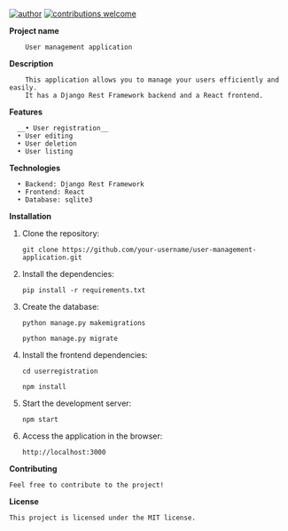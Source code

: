 [![author](https://img.shields.io/badge/author-brunoopetri-red.svg)](https://www.linkedin.com/in/brunoopetri) [![contributions welcome](https://img.shields.io/badge/contributions-welcome-brightgreen.svg?style=flat)](https://github.com/brunoopetri)


**Project name**

        User management application

**Description**

        This application allows you to manage your users efficiently and easily.
        It has a Django Rest Framework backend and a React frontend.

**Features**

      __• User registration__
      • User editing
      • User deletion
      • User listing

**Technologies**

      • Backend: Django Rest Framework
      • Frontend: React
      • Database: sqlite3


**Installation**


1. Clone the repository:

    ``git clone https://github.com/your-username/user-management-application.git``


2. Install the dependencies:

    ``pip install -r requirements.txt``

3. Create the database:

     ``python manage.py makemigrations``

     ``python manage.py migrate``

4. Install the frontend dependencies:

    ``cd userregistration``

    ``npm install``

5. Start the development server:

    ``npm start``

6. Access the application in the browser:

    ``http://localhost:3000``


**Contributing**

    Feel free to contribute to the project!

**License**

    This project is licensed under the MIT license.
